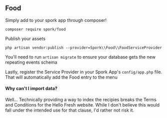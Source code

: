 ## Food

Simply add to your spork app through composer!

```
composer require spork/food
```

Publish your assets

```
php artisan vendor:publish --provider=Spork\\Food\\FoodServiceProvider
```

You'll need to run `artisan migrate` to ensure your database gets the new repeating events schema

Lastly, register the Service Provider in your Spork App's `config/app.php` file. That will automatically add the Food entry to the menu

#### Why can't I import data?
Well... Technically providing a way to index the recipies breaks the Terms and Conditions for the Hello Fresh website. While I don't believe this would fall under the intended use for that clause, I'd rather not risk it.
